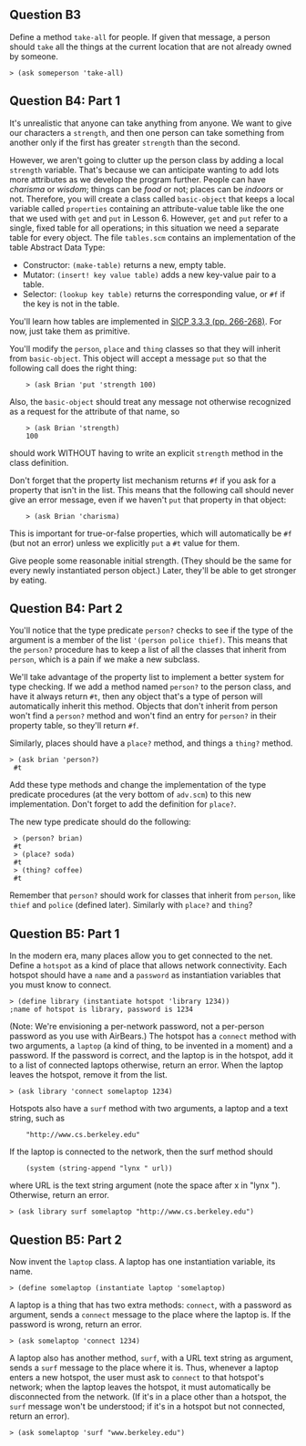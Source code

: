 ## Question B3

Define a method `take-all` for people. If given that message, a person should
`take` all the things at the current location that are not already owned by
someone.

    
    
    > (ask someperson 'take-all)
    

## Question B4: Part 1

It's unrealistic that anyone can take anything from anyone. We want to give
our characters a `strength`, and then one person can take something from
another only if the first has greater `strength` than the second.

However, we aren't going to clutter up the person class by adding a local
`strength` variable. That's because we can anticipate wanting to add lots more
attributes as we develop the program further. People can have _charisma_ or
_wisdom_; things can be _food_ or not; places can be _indoors_ or not.
Therefore, you will create a class called `basic-object` that keeps a local
variable called `properties` containing an attribute-value table like the one
that we used with `get` and `put` in Lesson 6. However, `get` and `put`
refer to a single, fixed table for all operations; in this situation we need a
separate table for every object. The file `tables.scm` contains an
implementation of the table Abstract Data Type:
    
  * Constructor: `(make-table)` returns a new, empty table.
  * Mutator: `(insert! key value table)` adds a new key-value pair to a table.
  * Selector: `(lookup key table)` returns the corresponding value, or `#f` if the key is not in the table.
    

You'll learn how tables are implemented in [SICP 3.3.3 (pp. 266-268)](https://mitpress.mit.edu/sicp/full-text/sicp/book/node63.html). For now, just take them as primitive.

You'll modify the `person`, `place` and `thing` classes so that they will inherit from `basic-object`. This object will accept a message `put` so that the following call does the right thing:
    
      
    	> (ask Brian 'put 'strength 100)
    

Also, the `basic-object` should treat any message not otherwise recognized as a request for the attribute of that name, so
    
    
    	> (ask Brian 'strength)
    	100
    

should work WITHOUT having to write an explicit `strength` method in the class
definition.

Don't forget that the property list mechanism returns `#f` if you ask for a property that isn't in the list. This means that the following call should never give an error message, even if we haven't `put` that property in that object:

    
    
    	> (ask Brian 'charisma)
    

This is important for true-or-false properties, which will automatically be `#f` (but not an error) unless we explicitly `put` a `#t` value for them.

Give people some reasonable initial strength. (They should be the same for every newly instantiated person object.) Later, they'll be able to get stronger by eating.

## Question B4: Part 2

You'll notice that the type predicate `person?` checks to see if the type of
the argument is a member of the list `'(person police thief)`. This means that
the `person?` procedure has to keep a list of all the classes that inherit
from `person`, which is a pain if we make a new subclass.

We'll take advantage of the property list to implement a better system for
type checking. If we add a method named `person?` to the person class, and
have it always return `#t`, then any object that's a type of person will
automatically inherit this method. Objects that don't inherit from person
won't find a `person?` method and won't find an entry for `person?` in their
property table, so they'll return `#f`.

Similarly, places should have a `place?` method, and things a `thing?` method.

    
    > (ask brian 'person?)
     #t

Add these type methods and change the implementation of the type predicate
procedures (at the very bottom of `adv.scm`) to this new implementation. Don't
forget to add the definition for `place?`.

The new type predicate should do the following:    
    
     > (person? brian)
     #t
     > (place? soda)
     #t
     > (thing? coffee)
     #t
     

  
Remember that `person?` should work for classes that inherit from `person`,
like `thief` and `police` (defined later). Similarly with `place?` and `thing`?

## Question B5: Part 1

In the modern era, many places allow you to get connected to the net. Define a
`hotspot` as a kind of place that allows network connectivity. Each hotspot
should have a `name` and a `password` as instantiation variables that you must
know to connect.

    
    > (define library (instantiate hotspot 'library 1234))   
    ;name of hotspot is library, password is 1234  
    

(Note: We're envisioning a per-network password, not a per-person password as
you use with AirBears.) The hotspot has a `connect` method with two arguments,
a `laptop` (a kind of thing, to be invented in a moment) and a password. If
the password is correct, and the laptop is in the hotspot, add it to a list of
connected laptops otherwise, return an error. When the laptop leaves the
hotspot, remove it from the list.

    
    > (ask library 'connect somelaptop 1234)

Hotspots also have a `surf` method with two arguments, a laptop and a text
string, such as

    
        "http://www.cs.berkeley.edu"
    

If the laptop is connected to the network, then the surf method should

    
        (system (string-append "lynx " url))
    

where URL is the text string argument (note the space after x in "lynx ").
Otherwise, return an error.

    
    > (ask library surf somelaptop "http://www.cs.berkeley.edu")

## Question B5: Part 2

Now invent the `laptop` class. A laptop has one instantiation variable, its
name.

    
    > (define somelaptop (instantiate laptop 'somelaptop)

A laptop is a thing that has two extra methods: `connect`, with a password as
argument, sends a `connect` message to the place where the laptop is. If the
password is wrong, return an error.

    
    > (ask somelaptop 'connect 1234)

A laptop also has another method, `surf`, with a URL text string as argument,
sends a `surf` message to the place where it is. Thus, whenever a laptop
enters a new hotspot, the user must ask to `connect` to that hotspot's
network; when the laptop leaves the hotspot, it must automatically be
disconnected from the network. (If it's in a place other than a hotspot, the
`surf` message won't be understood; if it's in a hotspot but not connected,
return an error).

    
    > (ask somelaptop 'surf "www.berkeley.edu")